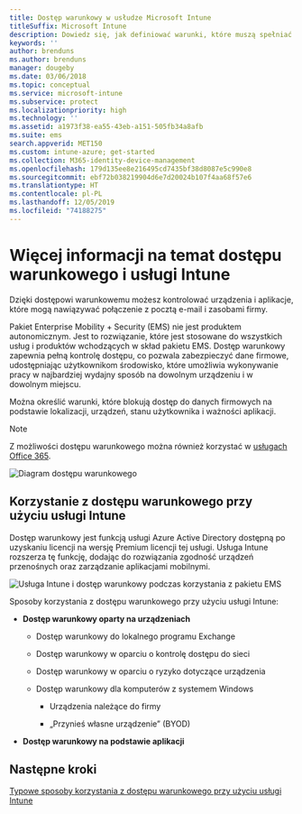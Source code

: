 ```yaml
---
title: Dostęp warunkowy w usłudze Microsoft Intune
titleSuffix: Microsoft Intune
description: Dowiedz się, jak definiować warunki, które muszą spełniać użytkownicy, urządzenia i aplikacje, aby uzyskać dostęp do zasobów firmy w usłudze Microsoft Intune.
keywords: ''
author: brenduns
ms.author: brenduns
manager: dougeby
ms.date: 03/06/2018
ms.topic: conceptual
ms.service: microsoft-intune
ms.subservice: protect
ms.localizationpriority: high
ms.technology: ''
ms.assetid: a1973f38-ea55-43eb-a151-505fb34a8afb
ms.suite: ems
search.appverid: MET150
ms.custom: intune-azure; get-started
ms.collection: M365-identity-device-management
ms.openlocfilehash: 179d135ee8e216495cd7435bf38d8087e5c990e8
ms.sourcegitcommit: ebf72b038219904d6e7d20024b107f4aa68f57e6
ms.translationtype: HT
ms.contentlocale: pl-PL
ms.lasthandoff: 12/05/2019
ms.locfileid: "74188275"
---
```

# <a name="learn-about-conditional-access-and-intune"></a>Więcej informacji na temat dostępu warunkowego i usługi Intune

Dzięki dostępowi warunkowemu możesz kontrolować urządzenia i aplikacje, które mogą nawiązywać połączenie z pocztą e-mail i zasobami firmy. 

Pakiet Enterprise Mobility + Security (EMS) nie jest produktem autonomicznym. Jest to rozwiązanie, które jest stosowane do wszystkich usług i produktów wchodzących w skład pakietu EMS. Dostęp warunkowy zapewnia pełną kontrolę dostępu, co pozwala zabezpieczyć dane firmowe, udostępniając użytkownikom środowisko, które umożliwia wykonywanie pracy w najbardziej wydajny sposób na dowolnym urządzeniu i w dowolnym miejscu.

Można określić warunki, które blokują dostęp do danych firmowych na podstawie lokalizacji, urządzeń, stanu użytkownika i ważności aplikacji.

> [!NOTE]
> Z możliwości dostępu warunkowego można również korzystać w [usługach Office 365](https://docs.microsoft.com/office365/enterprise/office-365-client-support-conditional-access).

![Diagram dostępu warunkowego](./media/conditional-access/ca-diagram-1.png)

## <a name="use-conditional-access-with-intune"></a>Korzystanie z dostępu warunkowego przy użyciu usługi Intune

Dostęp warunkowy jest funkcją usługi Azure Active Directory dostępną po uzyskaniu licencji na wersję Premium licencji tej usługi. Usługa Intune rozszerza tę funkcję, dodając do rozwiązania zgodność urządzeń przenośnych oraz zarządzanie aplikacjami mobilnymi. 

![Usługa Intune i dostęp warunkowy podczas korzystania z pakietu EMS](./media/conditional-access/intune-with-ca-1.png)

Sposoby korzystania z dostępu warunkowego przy użyciu usługi Intune:

- **Dostęp warunkowy oparty na urządzeniach**

  - Dostęp warunkowy do lokalnego programu Exchange

  - Dostęp warunkowy w oparciu o kontrolę dostępu do sieci

  - Dostęp warunkowy w oparciu o ryzyko dotyczące urządzenia

  - Dostęp warunkowy dla komputerów z systemem Windows

    - Urządzenia należące do firmy

    - „Przynieś własne urządzenie” (BYOD)

- **Dostęp warunkowy na podstawie aplikacji**

## <a name="next-steps"></a>Następne kroki

[Typowe sposoby korzystania z dostępu warunkowego przy użyciu usługi Intune](conditional-access-intune-common-ways-use.md)
